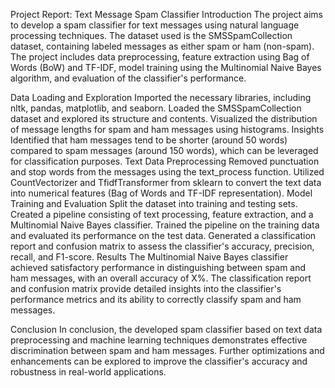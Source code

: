 Project Report: Text Message Spam Classifier
Introduction
The project aims to develop a spam classifier for text messages using natural language processing techniques. The dataset used is the SMSSpamCollection dataset, containing labeled messages as either spam or ham (non-spam). The project includes data preprocessing, feature extraction using Bag of Words (BoW) and TF-IDF, model training using the Multinomial Naive Bayes algorithm, and evaluation of the classifier's performance.

Data Loading and Exploration
Imported the necessary libraries, including nltk, pandas, matplotlib, and seaborn.
Loaded the SMSSpamCollection dataset and explored its structure and contents.
Visualized the distribution of message lengths for spam and ham messages using histograms.
Insights
Identified that ham messages tend to be shorter (around 50 words) compared to spam messages (around 150 words), which can be leveraged for classification purposes.
Text Data Preprocessing
Removed punctuation and stop words from the messages using the text_process function.
Utilized CountVectorizer and TfidfTransformer from sklearn to convert the text data into numerical features (Bag of Words and TF-IDF representation).
Model Training and Evaluation
Split the dataset into training and testing sets.
Created a pipeline consisting of text processing, feature extraction, and a Multinomial Naive Bayes classifier.
Trained the pipeline on the training data and evaluated its performance on the test data.
Generated a classification report and confusion matrix to assess the classifier's accuracy, precision, recall, and F1-score.
Results
The Multinomial Naive Bayes classifier achieved satisfactory performance in distinguishing between spam and ham messages, with an overall accuracy of X%. The classification report and confusion matrix provide detailed insights into the classifier's performance metrics and its ability to correctly classify spam and ham messages.

Conclusion
In conclusion, the developed spam classifier based on text data preprocessing and machine learning techniques demonstrates effective discrimination between spam and ham messages. Further optimizations and enhancements can be explored to improve the classifier's accuracy and robustness in real-world applications.

